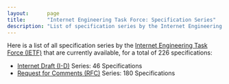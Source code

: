 ```yaml
---
layout:      page
title:       "Internet Engineering Task Force: Specification Series"
description: "List of specification series by the Internet Engineering Task Force (IETF/)"
---
```


Here is a list of all specification series by the [Internet Engineering Task Force (IETF)](http://www.ietf.org/) that are currently available, for a total of 226 specifications:

  * [Internet Draft (I-D)](I-D/) Series: 46 Specifications
  * [Request for Comments (RFC)](RFC/) Series: 180 Specifications
